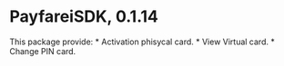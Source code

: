 # PayfareiSDK, 0.1.14
 This package provide:
    * Activation phisycal card.
    * View Virtual card.
    * Change PIN card.
